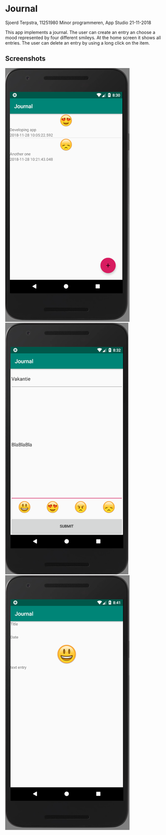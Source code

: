 # Journal

Sjoerd Terpstra, 11251980
Minor programmeren, App Studio
21-11-2018

This app implements a journal. The user can create an entry an choose a mood represented by four different smileys. At the home screen it shows all entries. The user can delete an entry by using a long click on the item.

## Screenshots

![Home screen](doc/doc1.PNG)
![Create entry screen](doc/doc2.PNG)
![See details of entry screen](doc/doc3.PNG)
